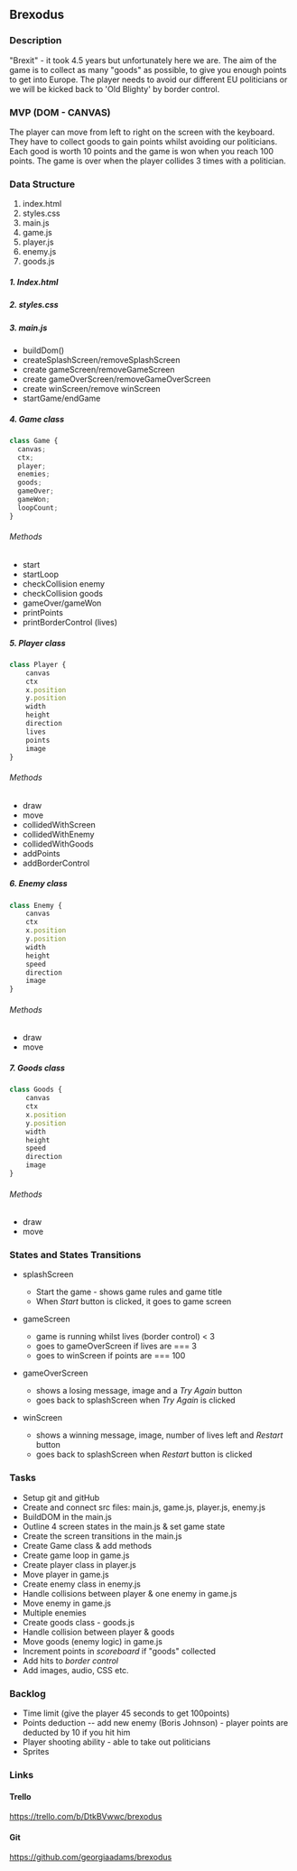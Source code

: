 ## Brexodus

### Description

"Brexit" - it took 4.5 years but unfortunately here we are. The aim of the game is to collect as many "goods" as possible, to give you enough points to get into Europe. The player needs to avoid our different EU politicians or we will be kicked back to 'Old Blighty' by border control.

### MVP (DOM - CANVAS)

The player can move from left to right on the screen with the keyboard. They have to collect goods to gain points whilst avoiding our politicians. Each good is worth 10 points and the game is won when you reach 100 points. The game is over when the player collides 3 times with a politician.

### Data Structure

1. index.html
2. styles.css
3. main.js
4. game.js
5. player.js
6. enemy.js
7. goods.js

##### 1. Index.html

##### 2. styles.css

##### 3. main.js

- buildDom()
- createSplashScreen/removeSplashScreen
- create gameScreen/removeGameScreen
- create gameOverScreen/removeGameOverScreen
- create winScreen/remove winScreen
- startGame/endGame

##### 4. Game class

```javascript
class Game {
  canvas;
  ctx;
  player;
  enemies;
  goods;
  gameOver;
  gameWon;
  loopCount;
}
```

###### Methods

- start
- startLoop
- checkCollision enemy
- checkCollision goods
- gameOver/gameWon
- printPoints
- printBorderControl (lives)

##### 5. Player class

```js
class Player {
    canvas
    ctx
    x.position
    y.position
    width
    height
    direction
    lives
    points
    image
}
```

###### Methods

- draw
- move
- collidedWithScreen
- collidedWithEnemy
- collidedWithGoods
- addPoints
- addBorderControl

##### 6. Enemy class

```js
class Enemy {
    canvas
    ctx
    x.position
    y.position
	width
	height
    speed
    direction
    image
}
```

###### Methods

- draw
- move

##### 7. Goods class

```js
class Goods {
    canvas
    ctx
    x.position
    y.position
    width
    height
    speed
    direction
    image
}
```

###### Methods

- draw
- move

### States and States Transitions

- splashScreen

  - Start the game - shows game rules and game title
  - When _Start_ button is clicked, it goes to game screen

- gameScreen

  - game is running whilst lives (border control) < 3
  - goes to gameOverScreen if lives are === 3
  - goes to winScreen if points are === 100

- gameOverScreen

  - shows a losing message, image and a _Try Again_ button
  - goes back to splashScreen when _Try Again_ is clicked

- winScreen

  - shows a winning message, image, number of lives left and _Restart_ button
  - goes back to splashScreen when _Restart_ button is clicked

### Tasks

- Setup git and gitHub
- Create and connect src files: main.js, game.js, player.js, enemy.js
- BuildDOM in the main.js
- Outline 4 screen states in the main.js & set game state
- Create the screen transitions in the main.js
- Create Game class & add methods
- Create game loop in game.js
- Create player class in player.js
- Move player in game.js
- Create enemy class in enemy.js
- Handle collisions between player & one enemy in game.js
- Move enemy in game.js
- Multiple enemies
- Create goods class - goods.js
- Handle collision between player & goods
- Move goods (enemy logic) in game.js
- Increment points in _scoreboard_ if "goods" collected
- Add hits to _border control_
- Add images, audio, CSS etc.

### Backlog

- Time limit (give the player 45 seconds to get 100points)
- Points deduction -- add new enemy (Boris Johnson) - player points are deducted by 10 if you hit him
- Player shooting ability - able to take out politicians
- Sprites

### Links

#### Trello

https://trello.com/b/DtkBVwwc/brexodus

#### Git

https://github.com/georgiaadams/brexodus
